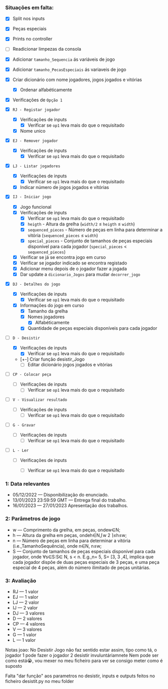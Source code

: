 ### Situações em falta:

- [x] Split nos inputs
- [x] Peças especiais
- [x] Prints no controller
- [ ] Readicionar limpezas da consola
- [x] Adicionar `tamanho_Sequencia` ás variáveis de jogo
- [x] Adicionar `tamanho_PecasEspeciais` ás variaveis de jogo
- [x] Criar dicionário com nome jogadores, jogos jogados e vitórias
    - [x] Ordenar alfabéticamente

- [x] Verificações de `Opção 1`

- [x] `RJ - Registar jogador`
    - [x] Verificações de inputs
        - [x] Verificar se `op1` leva mais do que o requisitado
    - [x] Nome unico

- [x] `EJ - Remover jogador`
    - [x] Verificações de inputs
        - [x] Verificar se `op1` leva mais do que o requisitado

- [x] `LJ - Listar jogadores`
    - [x] Verificações de inputs
        - [x] Verificar se `op1` leva mais do que o requisitado
    - [x] Indicar número de jogos jogados e vitórias

- [x] `IJ - Iniciar jogo`
    - [x] Jogo funcional
    - [x] Verificações de inputs
        - [x] Verificar se `op1` leva mais do que o requisitado
        - [x] `heigth` - Altura da grelha (`width/2` ≤ `heigth` ≤ `width`)
        - [x] `sequenced_pieces` - Número de peças em linha para determinar a vitória (`sequenced_pieces` ≤ `width`)
        - [x] `special_pieces` - Conjunto de tamanhos de peças especiais disponível para cada jogador (`special_pieces` < `sequenced_pieces`)
    - [x] Verificar se já se encontra jogo em curso
    - [x] Verificar se jogador indicado se encontra registado
    - [x] Adicionar menu depois de o jogador fazer a jogada
    - [x] Dar update a `dicionario_Jogos` para mudar `decorrer_jogo`

- [x] `DJ - Detalhes do jogo`
    - [x] Verificações de inputs
        - [x] Verificar se `op1` leva mais do que o requisitado
    - [x] Informações do jogo em curso
        - [x] Tamanho da grelha
        - [x] Nomes jogadores
            - [x] Alfabéticamente
        - [x] Quantidade de peças especiais disponíveis para cada jogador

- [ ] `D - Desistir`
    - [x] Verificações de inputs
        - [x] Verificar se `op1` leva mais do que o requisitado
    - [+-] Criar função desistir_Jogo
        - [ ] Editar dicionário jogos jogados e vitórias

- [ ] `CP - Colocar peça`
    - [ ] Verificações de inputs
        - [ ] Verificar se `op1` leva mais do que o requisitado

- [ ] `V - Visualizar resultado`
    - [ ] Verificações de inputs
        - [ ] Verificar se `op1` leva mais do que o requisitado

- [ ] `G - Gravar`
    - [ ] Verificações de inputs
        - [ ] Verificar se `op1` leva mais do que o requisitado

- [ ] `L - Ler`
    - [ ] Verificações de inputs
        - [ ] Verificar se `op1` leva mais do que o requisitado



### 1: Data relevantes

- 05/12/2022              — Disponibilização do enunciado.
- 13/01/2023 23:59:59 GMT —  Entrega final do trabalho.
- 16/01/2023              — 27/01/2023 Apresentação dos trabalhos.

### 2: Parâmetros de jogo

- w    —   Comprimento da grelha, em peças, ondew∈N;
- h    —   Altura da grelha em peças, ondeh∈N,⌈w 2 ⌉≤h≤w;
- n    —   Número de peças em linha para determinar a vitória (i.e.,TamanhoSequência), onde
           n∈N, n≤w;
- S    —   Conjunto de tamanhos de peças especiais disponível para cada jogador, onde ∀s∈S:S∈
           N, s < n. E.g.,n= 5, S= [3, 3 ,4], implica que cada jogador dispõe de duas peças especiais de 3
           peças, e uma peça especial de 4 peças, além do número ilimitado de peças unitárias.

### 3: Avaliação

- RJ    —   1 valor
- EJ    —   1 valor
- LJ    —   2 valor
- IJ    —   2 valor
- DJ    —   3 valores
- D     —   2 valores
- CP    —   4 valores
- V     —   3 valores
- G     —   1 valor
- L     —   1 valor



Notas joao:
    No Desistir Jogo não faz sentido estar assim, tipo como tá, o jogador 1 pode fazer o jogador 2 desistir invuluntáriamnete
    Nem pode ser como está😭, vou mexer no meu ficheiro para ver se consigo meter como é suposto
    
    
Falta "dar função" aos parametros no desistir, inputs e outputs feitos no ficheiro desistit.py no meu folder